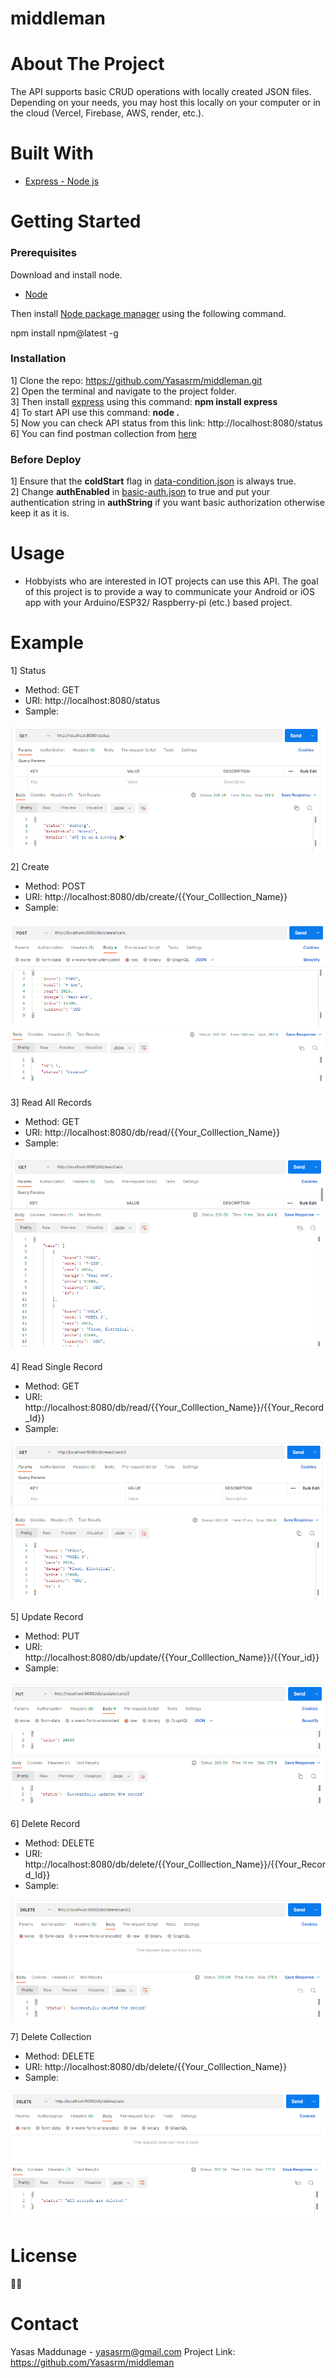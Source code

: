 # middleman

# About The Project

The API supports basic CRUD operations with locally created JSON files. Depending on your needs, you may host this locally on your computer or in the cloud (Vercel, Firebase, AWS, render, etc.).

# Built With

<ul dir="auto">
<li><a href="https://expressjs.com/" rel="nofollow">Express - Node js</a></li>
</ul>

# Getting Started

<h3>Prerequisites</h3>

Download and install node.
<ul dir="auto">
  <li><a href="https://nodejs.org/" rel="nofollow">Node</a></li>
</ul>

Then install <a href="https://www.npmjs.com/" rel="nofollow">Node package manager</a> using the following command.

npm install npm@latest -g

<h3>Installation</h3>

1] Clone the repo: https://github.com/Yasasrm/middleman.git <br>
2] Open the terminal and navigate to the project folder. <br>
3] Then install <a href="https://expressjs.com/" rel="nofollow">express</a> using this command: <b>npm install express</b> <br>
4] To start API use this command: <b>node .</b> <br>
5] Now you can check API status from this link: http://localhost:8080/status <br>
6] You can find postman collection from <a href="https://github.com/Yasasrm/middleman/blob/main/middleman-api.postman_collection.json" rel="nofollow">here</a> <br>

<h3>Before Deploy</h3>
1] Ensure that the <b>coldStart</b> flag in <a href="https://github.com/Yasasrm/middleman/blob/main/database/config/data-condition.json" rel="nofollow">data-condition.json</a> is always true.<br>
2] Change <b>authEnabled</b> in <a href="https://github.com/Yasasrm/middleman/blob/main/database/auth/basic-auth.json" rel="nofollow">basic-auth.json</a> to true and put your authentication string in <b>authString</b> if you want basic authorization otherwise keep it as it is.

# Usage

 <ul dir="auto">
  <li>Hobbyists who are interested in IOT projects can use this API. The goal of this project is to provide a way to communicate your Android or iOS app with your Arduino/ESP32/ Raspberry-pi (etc.) based project.</li>
</ul>

# Example
1] Status <br>
<ul dir="auto">
  <li>Method: GET</li>
  <li>URI: http://localhost:8080/status</li>
  <li>Sample:</li>
</ul>
<p dir="auto"><a href="#" rel="nofollow"><img src="https://github.com/Yasasrm/middleman/blob/main/screenshots/status.PNG" alt="Status Postman ScreenShot" style="max-width: 100%;"></a></p>

2] Create <br>
<ul dir="auto">
  <li>Method: POST</li>
  <li>URI: http://localhost:8080/db/create/{{Your_Colllection_Name}}</li>
  <li>Sample:</li>
</ul>
<p dir="auto"><a href="#" rel="nofollow"><img src="https://github.com/Yasasrm/middleman/blob/main/screenshots/create.PNG" alt="Create record Postman ScreenShot" style="max-width: 100%;"></a></p>

3] Read All Records <br>
<ul dir="auto">
  <li>Method: GET</li>
  <li>URI: http://localhost:8080/db/read/{{Your_Colllection_Name}}</li>
  <li>Sample:</li>
</ul>
<p dir="auto"><a href="#" rel="nofollow"><img src="https://github.com/Yasasrm/middleman/blob/main/screenshots/readAll.PNG" alt="Read all records Postman ScreenShot" style="max-width: 100%;"></a></p>

4] Read Single Record <br>
<ul dir="auto">
  <li>Method: GET</li>
  <li>URI: http://localhost:8080/db/read/{{Your_Colllection_Name}}/{{Your_Record_Id}}</li>
  <li>Sample:</li>
</ul>
<p dir="auto"><a href="#" rel="nofollow"><img src="https://github.com/Yasasrm/middleman/blob/main/screenshots/read.PNG" alt="Read single record Postman ScreenShot" style="max-width: 100%;"></a></p>

5] Update Record <br>
<ul dir="auto">
  <li>Method: PUT</li>
  <li>URI: http://localhost:8080/db/update/{{Your_Colllection_Name}}/{{Your_id}}</li>
  <li>Sample:</li>
</ul>
<p dir="auto"><a href="#" rel="nofollow"><img src="https://github.com/Yasasrm/middleman/blob/main/screenshots/update.PNG" alt="Update record Postman ScreenShot" style="max-width: 100%;"></a></p>

6] Delete Record <br>
<ul dir="auto">
  <li>Method: DELETE</li>
  <li>URI: http://localhost:8080/db/delete/{{Your_Colllection_Name}}/{{Your_Record_Id}}</li>
  <li>Sample:</li>
</ul>
<p dir="auto"><a href="#" rel="nofollow"><img src="https://github.com/Yasasrm/middleman/blob/main/screenshots/delete.PNG" alt="Delete record Postman ScreenShot" style="max-width: 100%;"></a></p>

7] Delete Collection <br>
<ul dir="auto">
  <li>Method: DELETE</li>
  <li>URI: http://localhost:8080/db/delete/{{Your_Colllection_Name}}</li>
  <li>Sample:</li>
</ul>
<p dir="auto"><a href="#" rel="nofollow"><img src="https://github.com/Yasasrm/middleman/blob/main/screenshots/deleteAll.PNG" alt="Delete collection Postman ScreenShot" style="max-width: 100%;"></a></p>

# License
🤷‍♂️

# Contact

Yasas Maddunage - yasasrm@gmail.com
Project Link: https://github.com/Yasasrm/middleman



